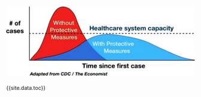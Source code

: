 ![Chart showing that proactive measures flatten the number-of-cases curve to avoid overflowing healthcare systems](images/en/flatten-the-curve.jpg)

{{site.data.toc}}
